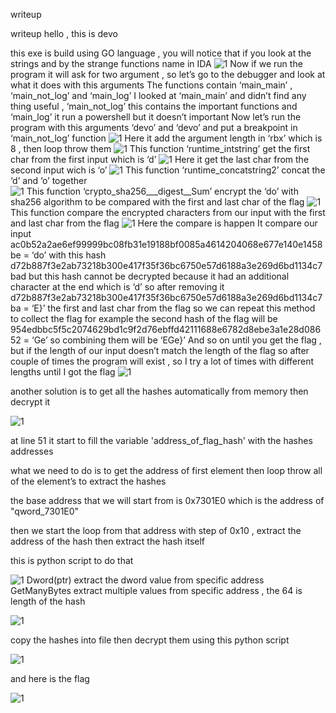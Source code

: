 
writeup

writeup
hello , this is devo

this exe is build using GO language , you will notice that if you look at the strings and by the strange functions name in IDA
![1](https://raw.githubusercontent.com/devodevo1/EGCERT-Reverse/master/home/1.png)
Now if we run the program it will ask for two argument  , so let’s go to the debugger and look at what it does with this arguments
The functions contain ‘main_main’ , ‘main_not_log’ and ‘main_log’
I looked at ‘main_main’ and didn’t find any thing useful  , ‘main_not_log’ this contains the important functions and ‘main_log’ it run a powershell but it doesn’t important
Now let’s run the program with this arguments ‘devo’ and ‘devo’  and put a breakpoint in ‘main_not_log’ function
![1](https://raw.githubusercontent.com/devodevo1/EGCERT-Reverse/master/home/2.png)
Here it add the argument length in ‘rbx’ which is 8 , then loop throw them
![1](https://raw.githubusercontent.com/devodevo1/EGCERT-Reverse/master/home/3.png)
This function ‘runtime_intstring’ get the first char from the first input which is ‘d’
![1](https://raw.githubusercontent.com/devodevo1/EGCERT-Reverse/master/home/4.png)
Here it get the last char from the second input wich is ‘o’
![1](https://raw.githubusercontent.com/devodevo1/EGCERT-Reverse/master/home/5.1.png)
This function ‘runtime_concatstring2’ concat  the ‘d’ and ‘o’ together  
![1](https://raw.githubusercontent.com/devodevo1/EGCERT-Reverse/master/home/5.2.png)
This function ‘crypto_sha256___digest__Sum’ encrypt the  ‘do’ with sha256 algorithm  to be compared with the first and last char of the flag
![1](https://raw.githubusercontent.com/devodevo1/EGCERT-Reverse/master/home/6.png)
This function compare the encrypted characters from our input with the first and last char from the flag 
![1](https://raw.githubusercontent.com/devodevo1/EGCERT-Reverse/master/home/7.png)
Here the compare is happen 
It compare our input
ac0b52a2ae6ef99999bc08fb31e19188bf0085a4614204068e677e140e1458be =  ‘do’
with this hash
d72b887f3e2ab73218b300e417f35f36bc6750e57d6188a3e269d6bd1134c7bad
but this hash cannot be decrypted because it had an additional character at the end which is ‘d’
so after removing it 
d72b887f3e2ab73218b300e417f35f36bc6750e57d6188a3e269d6bd1134c7ba = ‘E}’
the first and last char from the flag
so we can repeat this method to collect the flag
for example the second hash of the flag will be
954edbbc5f5c2074629bd1c9f2d76ebffd42111688e6782d8ebe3a1e28d08652 = ‘Ge’
so combining them will be  ‘EGe}’
And so on until you get the flag , but if the length of our input doesn’t match the length of the flag so after couple of times the program will exist , so I try a lot of times with different lengths  until I got the flag
![1](https://raw.githubusercontent.com/devodevo1/EGCERT-Reverse/master/home/8.png)

another solution is to get all the hashes automatically from memory then decrypt it

![1](https://raw.githubusercontent.com/devodevo1/EGCERT-Reverse/master/home/9.png)

at line 51 it start to fill the variable 'address_of_flag_hash' with the hashes addresses

what we need to do is to get the address of first element then loop throw all of the element’s to extract the hashes

the base address that we will start from is 0x7301E0 which is the address of "qword_7301E0"

then we start the loop from that address with step of 0x10 , extract the address of the hash then extract the hash itself

this is python script to do that

![1](https://raw.githubusercontent.com/devodevo1/EGCERT-Reverse/master/home/10.png)
Dword(ptr)  extract the dword value from specific address
GetManyBytes  extract multiple values from specific address , the 64 is length of the hash

![1](https://raw.githubusercontent.com/devodevo1/EGCERT-Reverse/master/home/11.png)

copy the hashes into file then decrypt them using this python script

![1](https://raw.githubusercontent.com/devodevo1/EGCERT-Reverse/master/home/12.png)

and here is the flag

![1](https://raw.githubusercontent.com/devodevo1/EGCERT-Reverse/master/home/13.png)
